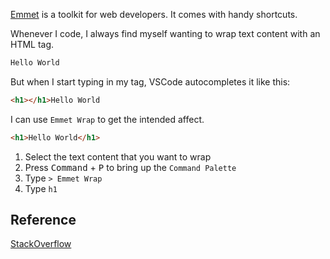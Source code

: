 [Emmet](https://docs.emmet.io/) is a toolkit for web developers. It comes with handy shortcuts.

Whenever I code, I always find myself wanting to wrap text content with an HTML tag.

```html
Hello World
```

But when I start typing in my tag, VSCode autocompletes it like this:

```html
<h1></h1>Hello World
```

I can use `Emmet Wrap` to get the intended affect.

```html
<h1>Hello World</h1>
```

1. Select the text content that you want to wrap
1. Press <kbd>Command</kbd> + <kbd>P</kbd> to bring up the `Command Palette`
1. Type `> Emmet Wrap`
1. Type `h1`

## Reference
[StackOverflow](https://stackoverflow.com/questions/40155875/how-to-do-tag-wrapping-in-vs-code/55363652#55363652)
